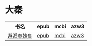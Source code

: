 # 大秦

| 书名 | epub | mobi | azw3 |
| --- | --- | --- | --- |
| [邂逅秦始皇](http://ct.dalanmei.com/f/31084289-572120699-7282dd) | [epub](http://ct.dalanmei.com/f/31084289-572120699-7282dd) | [mobi](http://ct.dalanmei.com/f/31084289-571639148-9f7418) | [azw3](http://ct.dalanmei.com/f/31084289-572181307-b2e60e) |

